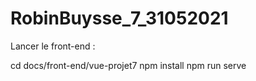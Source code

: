 # RobinBuysse_7_31052021

Lancer le front-end :

cd docs/front-end/vue-projet7
npm install
npm run serve
